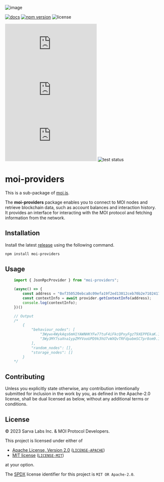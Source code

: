 ![image](https://moi-js.s3.amazonaws.com/moi-banner.png)

[latestrelease]: https://github.com/sarvalabs/moi.js/releases/latest
[issueslink]: https://github.com/sarvalabs/moi.js/issues
[pullslink]: https://github.com/sarvalabs/moi.js/pulls
[pkgdocs]: https://docs.moi.technology/docs/build/packages/moi.js

[![docs](https://img.shields.io/badge/npm-documentation-red?style=for-the-badge)][pkgdocs]
[![npm version](https://img.shields.io/npm/v/moi.js.svg?style=for-the-badge)](https://npmjs.com/moi.js)
![license](https://img.shields.io/badge/license-MIT%2FApache--2.0-informational?style=for-the-badge)

[![latest tag](https://img.shields.io/github/v/tag/sarvalabs/moi.js?color=blue&label=latest%20tag&sort=semver&style=for-the-badge)][latestrelease]
[![issue count](https://img.shields.io/github/issues/sarvalabs/moi.js?style=for-the-badge&color=yellow)][issueslink]
[![pulls count](https://img.shields.io/github/issues-pr/sarvalabs/moi.js?style=for-the-badge&color=brightgreen)][pullslink]
![test status](https://img.shields.io/github/actions/workflow/status/sarvalabs/moi.js/test.yml?label=test&style=for-the-badge)


# moi-providers

This is a sub-package of [moi.js](https://github.com/sarvalabs/moi.js).

The **moi-providers** package enables you to connect to MOI nodes and retrieve blockchain data, such as account balances and interaction history. It provides an interface for interacting with the MOI protocol and fetching information from the network.

## Installation
Install the latest [release](https://github.com/sarvalabs/moi.js/releases) using the following command.

```sh
npm install moi-providers
```

## Usage

```javascript
    import { JsonRpcProvider } from "moi-providers";

    (async() => {
        const address = "0xf350520ebca8c09efa19f2ed13012ceb70b2e710241748f4ac11bd4a9b43949b";
        const contextInfo = await provider.getContextInfo(address);
        console.log(contextInfo);
    })()

    // Output
    /*
        {
            "behaviour_nodes": [
                "3Wywv4WykAqs6mH1YAWNHKYFw77tuF4iFkcQPxyFgzT9XEPPEkaK.16Uiu2HAkzhT4eoJoQWz9P7S65j6F6dSHEVGN925AXg5kqhisgSai",
                "3Wy3MY7saXna1ypZMYVooUPD9k3hU7vWXQvTRFdpabmSC7pr8om9.16Uiu2HAm3hy8wAw9hjuxXqGGmnpQQrU7ouZWwJuDAQJbesvg49hX"
            ],
            "random_nodes": [],
            "storage_nodes": []
        }
    */
```

## Contributing
Unless you explicitly state otherwise, any contribution intentionally submitted
for inclusion in the work by you, as defined in the Apache-2.0 license, shall be
dual licensed as below, without any additional terms or conditions.

## License
&copy; 2023 Sarva Labs Inc. & MOI Protocol Developers.

This project is licensed under either of
- [Apache License, Version 2.0](https://www.apache.org/licenses/LICENSE-2.0) ([`LICENSE-APACHE`](LICENSE-APACHE))
- [MIT license](https://opensource.org/licenses/MIT) ([`LICENSE-MIT`](LICENSE-MIT))

at your option.

The [SPDX](https://spdx.dev) license identifier for this project is `MIT OR Apache-2.0`.
